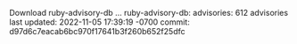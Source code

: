 Download ruby-advisory-db ...
ruby-advisory-db:
  advisories:	612 advisories
  last updated:	2022-11-05 17:39:19 -0700
  commit:	d97d6c7eacab6bc970f17641b3f260b652f25dfc
